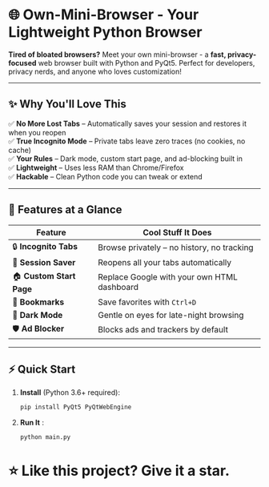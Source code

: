 # 🌐 Own-Mini-Browser - Your Lightweight Python Browser  

**Tired of bloated browsers?** Meet your own mini-browser - a **fast, privacy-focused** web browser built with Python and PyQt5. Perfect for developers, privacy nerds, and anyone who loves customization!  

---

## ✨ Why You'll Love This  

✅ **No More Lost Tabs** – Automatically saves your session and restores it when you reopen  
✅ **True Incognito Mode** – Private tabs leave zero traces (no cookies, no cache)  
✅ **Your Rules** – Dark mode, custom start page, and ad-blocking built in  
✅ **Lightweight** – Uses less RAM than Chrome/Firefox  
✅ **Hackable** – Clean Python code you can tweak or extend  

---

## 🚀 Features at a Glance  

| Feature          | Cool Stuff It Does                          |
|------------------|--------------------------------------------|
| 🔒 **Incognito Tabs** | Browse privately – no history, no tracking |
| 💾 **Session Saver** | Reopens all your tabs automatically |
| 🏠 **Custom Start Page** | Replace Google with your own HTML dashboard |
| 📌 **Bookmarks** | Save favorites with `Ctrl+D` |
| 🌙 **Dark Mode** | Gentle on eyes for late-night browsing |
| 🛡️ **Ad Blocker** | Blocks ads and trackers by default |

---

## ⚡ Quick Start  

1. **Install** (Python 3.6+ required):  
   ```bash
   pip install PyQt5 PyQtWebEngine
2. **Run It** :  
   ```bash
   python main.py

# ⭐ Like this project? Give it a star.

